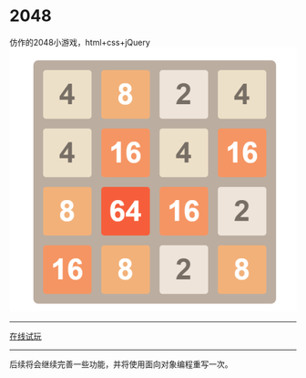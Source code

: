 # 2048
仿作的2048小游戏，html+css+jQuery
![2048](images/2048.png)
***
[在线试玩](https://wangyunlg.github.io/2048/)
***
后续将会继续完善一些功能，并将使用面向对象编程重写一次。
